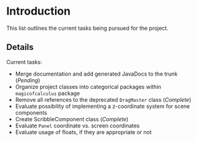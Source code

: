 # Introduction #

This list outlines the current tasks being pursued for the project.


## Details ##

Current tasks:
  * Merge documentation and add generated JavaDocs to the trunk (_Pending_)
  * Organize project classes into categorical packages within `magicofcalculus` package
  * Remove all references to the deprecated `DragMaster` class (_Complete_)
  * Evaluate possibility of implementing a z-coordinate system for scene components
  * Create ScribbleComponent class (_Complete_)
  * Evaluate `Panel` coordinate vs. screen coordinates
  * Evaluate usage of floats, if they are appropriate or not
